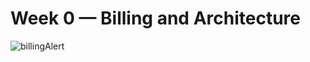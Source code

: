 # Week 0 — Billing and Architecture

![billingAlert](file:///workspace/aws-bootcamp-cruddur-2023/_docs/assets/billinAlert.png)

